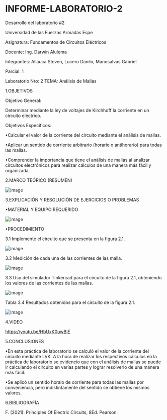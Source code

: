 # INFORME-LABORATORIO-2

Desarrollo del laboratorio #2

Universidad de las Fuerzas Armadas Espe

Asignatura: Fundamentos de Circuitos Eléctricos

Docente: Ing. Darwin Alulema

Integrantes: Allauca Steven, Lucero Danilo, Manosalvas Gabriel

Parcial: 1

Laboratorio Nro: 2
TEMA: Análisis de Mallas

1.OBJETIVOS

Objetivo General:

Determinar mediante la ley de voltajes de Kirchhoff la corriente en un circuito eléctrico.

Objetivos Específicos:

•Calcular el valor de la corriente del circuito mediante el análisis de mallas.

•Aplicar un sentido de corriente arbitrario (horario o antihorario) para todas las mallas.

•Comprender la importancia que tiene el análisis de mallas al analizar circuitos electrónicos para realizar cálculos de una manera más fácil y organizada.

2.MARCO TEÓRICO (RESUMEN)

![image](https://user-images.githubusercontent.com/93210648/143309504-e0eee490-c98e-4cae-aa84-fb2c7e79da70.png)

3.EXPLICACIÓN Y RESOLUCIÓN DE EJERCICIOS O PROBLEMAS

•MATERIAL Y EQUIPO REQUERIDO

![image](https://user-images.githubusercontent.com/93210648/143309589-c6c69608-78c5-41bc-a6a3-03c3b562798e.png)

•PROCEDIMIENTO

3.1 Implemente el circuito que se presenta en la figura 2.1.

![image](https://user-images.githubusercontent.com/93210648/143309660-a1ecd035-b6cb-4893-9336-2229d9bc62af.png)

3.2 Medición de cada una de las corrientes de las malla.

![image](https://user-images.githubusercontent.com/93210648/143309807-9c4e4f9f-309d-49b7-95c6-069be0c91ac6.png)

3.3 Uso del simulador Tinkercad para el circuito de la figura 2.1, obteniendo los valores de las corrientes de las mallas.

![image](https://user-images.githubusercontent.com/93210648/143309942-2c9a524f-da1e-4250-a14f-c582e9b27408.png)

Tabla 3.4 Resultados obtenidos para el circuito de la figura 2.1.

![image](https://user-images.githubusercontent.com/93210648/143309982-3f733e62-5c16-44ad-af1d-0ebbf1f7ce3a.png)

4.VIDEO

https://youtu.be/HbUxK0uwBiE

5.CONCLUSIONES

•En esta práctica de laboratorio se calculó el valor de la corriente del circuito mediante LVK. A la hora de realizar los respectivos cálculos en la práctica de laboratorio se evidencio que con el análisis de mallas se puede ir calculando el circuito en varias partes y lograr resolverlo de una manera más fácil.

•Se aplicó un sentido horaio de corriente para todas las mallas por conveniencia, pero indistintamente del sentido se obtiene los mismos valores.

6.BIBLIOGRAFÍA

F. (2021). Principles Of Electric Circuits, 8Ed. Pearson.






